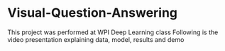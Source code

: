 # Visual-Question-Answering
This project was performed at WPI Deep Learning class
Following is the video presentation explaining data, model, results and demo
